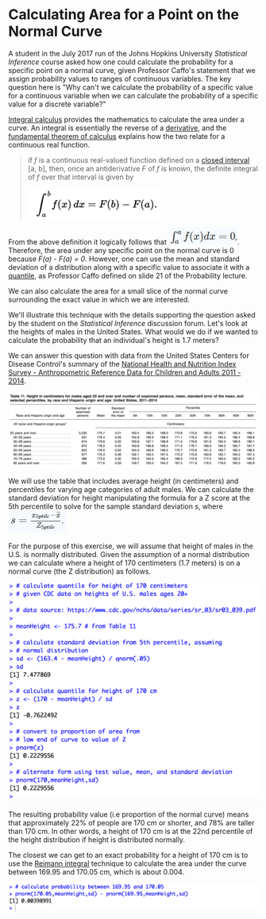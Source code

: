 # Calculating Area for a Point on the Normal Curve

A student in the July 2017 run of the Johns Hopkins University *Statistical Inference* course asked how one could calculate the probability for a specific point on a normal curve, given Professor Caffo's statement that we assign probability values to ranges of continuous variables. The key question here is "Why can't we calculate the probability of a specific value for a continuous variable when we can calculate the probability of a specific value for a discrete variable?"

[Integral calculus](https://en.wikipedia.org/wiki/Integral) provides the mathematics to calculate the area under a curve. An integral is essentially the reverse of a [derivative](https://en.wikipedia.org/wiki/Derivative), and the [fundamental theorem of calculus](https://en.wikipedia.org/wiki/Fundamental_theorem_of_calculus) explains how the two relate for a continuous real function.

<blockquote> if <i>f</i> is a continuous real-valued function  defined on a <a href="https://en.wikipedia.org/wiki/Interval_(mathematics)#Terminology">closed interval </a>[a, b], then, once an antiderivative <i>F</i> of <i>f</i> is known, the definite integral of <i>f</i> over that interval is given by<br><br>

 <img src='./images/statinf-areaOfPointOnNormalCurve04.png'>
 </blockquote>

From the above definition it logically follows that <img src='./images/statinf-areaOfPointOnNormalCurve000.png'>. Therefore, the area under any specific point on the normal curve is 0 because *F(a) - F(a) = 0*. However, one can use the mean and standard deviation of a distribution along with a specific value to associate it with a [quantile](https://en.wikipedia.org/wiki/Quantile), as Professor Caffo defined on slide 21 of the Probability lecture.

We can also calculate the area for a small slice of the normal curve surrounding the exact value in which we are interested.

We'll illustrate this technique with the details supporting the question asked by the student on the *Statistical Inference* discussion forum. Let's look at the heights of males in the United States. What would we do if we wanted to calculate the probability that an individual's height is 1.7 meters?

We can answer this question with data from the United States Centers for Disease Control's summary of the [National Health and Nutrition Index Survey - Anthropometric Reference Data for Children and Adults 2011 - 2014](http://bit.ly/2wa3d4E).

<img src='./images/statinf-areaOfPointOnNormalCurve01.png'>

We will use the table that includes average height (in centimeters) and percentiles for varying age categories of adult males. We can calculate the standard deviation for height manipulating the formula for a Z score at the 5th percentile to solve for the sample standard deviation *s*, where <img src='./images/statinf-areaOfPointOnNormalCurve00.png'>

For the purpose of this exercise, we will assume that height of males in the U.S. is normally distributed. Given the assumption of a normal distribution we can calculate where a height of 170 centimeters (1.7 meters) is on a normal curve (the Z distribution) as follows.

<img src='./images/statinf-areaOfPointOnNormalCurve02.png'>

The resulting probability value (i.e proportion of the normal curve) means that approximately 22% of people are 170 cm or shorter, and 78% are taller than 170 cm. In other words, a height of 170 cm is at the 22nd percentile of the height distribution if height is distributed normally.

The closest we can get to an exact probability for a height of 170 cm is to use the [Reimann integral](https://en.wikipedia.org/wiki/Riemann_integral) technique to calculate the area under the curve between 169.95 and 170.05 cm, which is about 0.004.

<img src='./images/statinf-areaOfPointOnNormalCurve03.png'>

